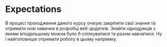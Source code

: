 # Expectations
В процесі проходження даного курсу очікую закріпити свої знання та отримати нові навички в розробці веб-додатків. Знайти однодумців з якими вподальшому можна було б спілкуватися та разом навчатися. Ну і найголовніше отримати роботу в цьому напрямку.